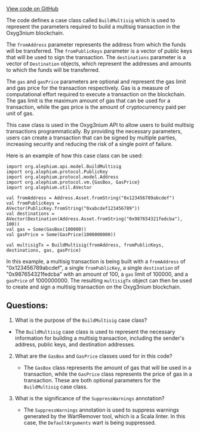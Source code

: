 [View code on GitHub](https://github.com/alephium/alephium/api/src/main/scala/org/alephium/api/model/BuildMultisig.scala)

The code defines a case class called `BuildMultisig` which is used to represent the parameters required to build a multisig transaction in the Oxyg3nium blockchain. 

The `fromAddress` parameter represents the address from which the funds will be transferred. The `fromPublicKeys` parameter is a vector of public keys that will be used to sign the transaction. The `destinations` parameter is a vector of `Destination` objects, which represent the addresses and amounts to which the funds will be transferred. 

The `gas` and `gasPrice` parameters are optional and represent the gas limit and gas price for the transaction respectively. Gas is a measure of computational effort required to execute a transaction on the blockchain. The gas limit is the maximum amount of gas that can be used for a transaction, while the gas price is the amount of cryptocurrency paid per unit of gas. 

This case class is used in the Oxyg3nium API to allow users to build multisig transactions programmatically. By providing the necessary parameters, users can create a transaction that can be signed by multiple parties, increasing security and reducing the risk of a single point of failure. 

Here is an example of how this case class can be used:

```
import org.alephium.api.model.BuildMultisig
import org.alephium.protocol.PublicKey
import org.alephium.protocol.model.Address
import org.alephium.protocol.vm.{GasBox, GasPrice}
import org.alephium.util.AVector

val fromAddress = Address.Asset.fromString("0x123456789abcdef")
val fromPublicKeys = AVector(PublicKey.fromString("0xabcdef123456789"))
val destinations = AVector(Destination(Address.Asset.fromString("0x987654321fedcba"), 100))
val gas = Some(GasBox(100000))
val gasPrice = Some(GasPrice(1000000000))

val multisigTx = BuildMultisig(fromAddress, fromPublicKeys, destinations, gas, gasPrice)
```

In this example, a multisig transaction is being built with a `fromAddress` of "0x123456789abcdef", a single `fromPublicKey`, a single `destination` of "0x987654321fedcba" with an amount of 100, a `gas` limit of 100000, and a `gasPrice` of 1000000000. The resulting `multisigTx` object can then be used to create and sign a multisig transaction on the Oxyg3nium blockchain.
## Questions: 
 1. What is the purpose of the `BuildMultisig` case class?
   - The `BuildMultisig` case class is used to represent the necessary information for building a multisig transaction, including the sender's address, public keys, and destination addresses.

2. What are the `GasBox` and `GasPrice` classes used for in this code?
   - The `GasBox` class represents the amount of gas that will be used in a transaction, while the `GasPrice` class represents the price of gas in a transaction. These are both optional parameters for the `BuildMultisig` case class.

3. What is the significance of the `SuppressWarnings` annotation?
   - The `SuppressWarnings` annotation is used to suppress warnings generated by the WartRemover tool, which is a Scala linter. In this case, the `DefaultArguments` wart is being suppressed.